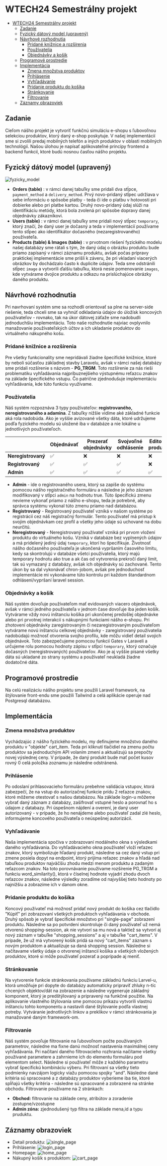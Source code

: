 # WTECH24 Semestrálny projekt
- [WTECH24 Semestrálny projekt](#wtech24-semestrálny-projekt)
  - [Zadanie](#zadanie)
  - [Fyzický dátový model (upravený)](#fyzický-dátový-model-upravený)
  - [Návrhové rozhodnutia](#návrhové-rozhodnutia)
    - [Pridané knižnice a rozšírenia](#pridané-knižnice-a-rozšírenia)
    - [Používatelia](#používatelia)
    - [Objednávky a košík](#objednávky-a-košík)
  - [Programové prostredie](#programové-prostredie)
  - [Implementácia](#implementácia)
    - [Zmena množstva produktov](#zmena-množstva-produktov)
    - [Prihlásenie](#prihlásenie)
    - [Vyhľadávanie](#vyhľadávanie)
    - [Pridanie produktu do košíka](#pridanie-produktu-do-košíka)
    - [Stránkovanie](#stránkovanie)
    - [Filtrovanie](#filtrovanie)
  - [Záznamy obrazoviek](#záznamy-obrazoviek)

## Zadanie
Cieľom nášho projekt je vytvoriť funkčnú simuláciu e-shopu s ľubovoľnou selekciou produktov, ktorý daný e-shop poskytuje. V našej implementácií sme si zvolili predaj mobilných telefón a iných produktov v oblasti mobilných technológií. Našou úlohou je napísať aplikovateľné princípy frontend a backend funkcií, ktoré budú nosnou časťou nášho projektu. 

## Fyzický dátový model (upravený)
![fyzicky_model](/fyzicky_modelpng.png)
- **Orders (table)** : v rámci danej tabuľky sme pridali dva stĺpce, `payment_method` a `delivery_method`. Prvý novo-pridaný stĺpec udržiava v sebe informáciu o spôsobe platby - teda či ide o platbu v hotovosti pri dobierke alebo pri platbe kartou. Druhý novo-pridaný údaj slúži na identifikáciu metódy, ktorá bola zvolená pri spôsobe dopravy danej objednávky zákazníkovi.
- **Users (table)** : v rámci danej tabuľky sme pridali nový stĺpec `temporary`, ktorý značí, že daný user je dočasný a teda v implementácií používame tento stĺpec ako identifikátor dočasného (nezaregistrovaného) používateľa.
- **Products (table) & Images (table)** : v prvotnom riešení fyzického modelu našej databázy sme rátali s tým, že daný údaj o obrázku produktu bude priamo zapísaný v rámci záznamu produktu, avšak počas prípravy praktickej implementácie sme prišli k záveru, že pri vkladaní viacerých obrázkov by dochádzalo často k duplicite údajov. Teda sme odstránili stĺpec `image` a vytvorili ďalšiu tabuľku, ktorá nesie pomenovanie `images`, kde vytvárame dvojice produktu a odkazu na prislúchajúce obrázky daného produktu.
## Návrhové rozhodnutia
Pri navrhovaní systém sme sa rozhodli orientovať sa plne na server-side riešenie, teda chceli sme sa vyhnúť odkladania údajov do úložísk koncových používateľov - rovnako, tak na úkor dátovej záťaže sme nadobudli jednoduchšiu implementáciu. Toto naše rozhodnutie najviac ovplyvnilo manažovanie používateľských účtov a ich ukladanie produktov do virtuálneho nákupného košu.
### Pridané knižnice a rozšírenia
Pre všetky funkcionality sme nepridávali žiadne špecifické knižnice, ktoré by neboli súčasťou základnej stavby Laravelu, avšak v rámci našej databázy sme pridali rozšírenie s názvom - **PG_TRGM**. Toto rozšírenie za nás rieši problematiku vyhľadávania najpríbuznejšieho výstupnému reťazcu znakov na základe špecifického vstupu. Čo patrične zjednodušuje implementáciu vyhľadávania, kde túto funkciu využívame.
### Používatelia
Náš systém rozpoznáva 3 typy používateľov: **registrovaného, neregistrovaného a adamina**. Z tabuľky nižšie vidíme aké základné funkcie aká rola nadobúda. Ako je vyššie avizované všetky dáta, ktoré udržujeme podľa fyzického modelu sú uložené iba v databáze a nie lokálne u jednotlivých používateľoch.

| |Objednávať|Prezerať objednávky|Svojvoľné odhlásenie|Editovať produkty|
|---|---|---|---|---|
| **Neregistrovaný** | ✅ | ❌ | ❌ | ❌ |
| **Registrovaný** | ✅ | ✅ | ✅ | ❌ |
| **Admin** |✅ | ✅ | ✅ | ✅ |

- **Admin** - ide o registrovaného usera, ktorý sa zapíše do systému pomocou nášho registračného formuláru a následne je jeho záznam modifikovaný v stĺpci `admin` na hodnotu true. Túto špecifickú zmenu nevieme vykonať priamo z nášho e-shopu, teda je potrebné, aby správca systému vykonal túto zmenu priamo nad databázou. 
- **Registrovaný** - Registrovaný používateľ vzniká v našom systéme po registrácií cez náš registračný formulár. Tento používateľ má prístup k svojim objednávkam cez profil a všetky jeho údaje sú uchované na dobu neurčitú.
- **Neregistrovaný** - Neregistrovaný používateľ vzniká pri prvom vložení produktu do virtuálneho košu. Vzniká v databáze bez vyplnených údajov a má pridelený jediný údaj `temporary`, ktorí ho špecifikuje. Životnosť nášho dočasného používateľa je ukončená vypršaním časového limitu, kedy sa skontrolujú v databáze všetci používatelia, ktorý majú temporary hodnotu ako true a ak čas od vytvorenia prekročí daný limit, tak sú vymazaný z databázy, avšak ich objednávky sú zachované. Tento úkon by sa dal vykonávať chron-jobom, avšak pre jednoduchosť implementácie mi vykonávame túto kontrolu pri každom štandardnom odhlásení/vypršaní laravel session. 

### Objednávky a košík
Náš systém dovoľuje používateľom mať evidovaných viacero objednávok, avšak v rámci jedného používateľa v jednom čase dovoľuje iba jeden košík. Vytvárame vždy novú inštanciu košíka pri ukončenej predošlej objednávke alebo pri prvotnej interakcií s nákupnými funkciami nášho e-shopu. Pri zhotovení objednávky zaregistrovaným či nezaregistrovaným používateľom vytvárame novú inštanciu celkovej objednávky - zaregistrovaný používatelia nadobúdajú možnosť otvorenia svojho profilu, kde môžu vidieť detail svojich objednávok. Toto zabezpečujeme pomocou funkcií Gates v Laraveli a určujeme rolu pomocou hodnoty zápisu v stĺpci `temporary`, ktorý označuje dočasných (neregistrovaných) používateľov. Ako je aj vyššie písané všetky dáta sú ukladané zo strany systému a používateľ neukladá žiadne dodatočné dáta.

## Programové prostredie
Na celú realizáciu nášho projektu sme použili Laravel framework, na štýlovanie front-endu sme použili Tailwind a celá aplikácie operuje nad Postgresql databázou.

## Implementácia
### Zmena množstva produktov
Vychádzajúc z nášho fyzického modelu, my definujeme množstvo daného produktu v "objekte" cart_item. Teda pri kliknutí tlačidiel na zmenu počtu produktov sa jednoduchým API volaním zmení a aktualizujú sa prepočty novej výslednej ceny. V prípade, že daný produkt bude mať počet kusov rovný 0 celá položka zoznamu je následne odstránená. 
### Prihlásenie
Po odoslaní prihlasovacieho formuláru prebehne validácia vstupov, ktorá zabezpečí, že na vstup do autorizačnej funkcie prídu 2 reťazce znakov, ktoré môžeme otestovať s našou databázou. Na základe login-u môžeme vybrať daný záznam z databázy, zašifrovať vstupné heslo a porovnať ho s údajom z databazy. Pri úspešnom nájdení a overení, je daný user autorizovaný - v prípade, že ho nenájdeme alebo používateľ zadal zlé heslo, informujeme koncového používateľa o neúspešnej autorizácií.

### Vyhľadávanie
Naša implementácia spočíva v zobrazovaní modálneho okna s výsledkami daného vyhľadávania. Do vyhľadávacieho okna používateľ vloží reťazec znakov, ktorý symbolizuje hľadaný produkt, následne sa cez daný vstup pri zmene posiela dopyt na endpoint, ktorý prijíma reťazec znakov a hľadá nad tabuľkou produktov najväčšiu zhodu medzi menom produktu a zadaným reťazcom znakov. Na toto porovnávanie používame rozšírenie PG_TRGM a funkciu word_similarity(), ktorá v číselnej hodnote vyjadrí zhodu dvoch reťazcov znakov, následne výsledky zoradíme od najvyššej tieto hodnoty po najnižšiu a zobrazíme ich v danom okne.

### Pridanie produktu do košíka
Koncový používateľ má možnosť pridať nový produkt do košíka cez tlačidlo "Kúpiť" pri zobrazovaní všetkých produktoch vyhľadávania v obchode. Druhý spôsob je vybrať špecifické množstvo pri "single-page" zobrazení produktu. Následne sa po potvrdení skontroluje či daný používateľ už nemá otvorenú shopping-session, ak nie vytvorí sa mu nová a taktiež sa vytvorí aj nový záznam v tabuľke "shopping_sessions" a aj v tabuľke "cart_items". V prípade, že už má vytvorený košík pridá sa nový "cart_items" záznam s novým produktom a aktualizuje sa daná shopping session. Následne si načítavame všetky údaje o otvorenej inštancií košíka a všetkých vložených produktov, ktoré si môže používateľ pozerať a poprípade aj meniť. 
 
### Stránkovanie
Na vytvorenie funkcie stránkovania používame základnú funkciu Larvel-u, ktorá umožňuje pri dopyte do databázy automaticky pripraviť zhluky n-tíc chcených objektov/dát na zobrazenie a následne vygeneruje základný komponent, ktorý je predštýlovaný a pripravený na funkčné použitie. Na aplikovanie vlastného štýlovania sme pomocou príkazu vytvorili vlastnú inštanciu tohto komponentu a nastavili dané štýlovanie podľa vlastnej potreby. Vytváranie jednotlivých linkov a preklikov v rámci stránkovania je manažované daným framework-om.

### Filtrovanie
Náš systém povoľuje filtrovanie na ľubovoľnom počte používaných parametrov, následne ma fixne danú možnosť nastavenia maximálnej ceny vyhľadávania. Pri načítaní daného filtrovacieho rozhrania načítame všetky používané parametere a zahrnieme ich do elementu formuláru pod elementom select. Následne si používateľ môže z každého parametru vybrať špecifickú kombináciu výberu. Pri filtrovaní sa všetky tieto podmienky navzájom logicky viažu pomocou spojky "and". Následne dané kritéria sú spracované a z databázy produktov vyberieme iba tie, ktoré spĺňajú všetky kritéria - následne sú spracované a zobrazené na stránke obchodu.
Filtrovanie používame na 2 stránkach:
- **Obchod:**  filtrovanie na základe ceny, atribútov a zoradenie zostupne/vzostupne
- **Admin zóna:** zjednodušený typ filtra na základe mena,id a typu pruduktu.  


## Záznamy obrazoviek
- Detail produktu:
![single_page](./Zadanie%202/public/images/single_page.png)
- Prihlásenie:
![login_page](./Zadanie%202/public/images/login_page.png)
- Homepage:
![home_page](./Zadanie%202/public/images/home_page.png)
- Nákupný košík s produktom:
![cart_page](./Zadanie%202/public/images/cart_page.png)
